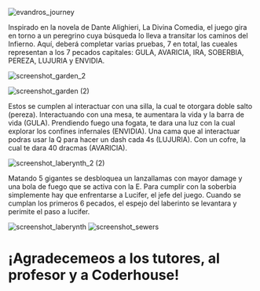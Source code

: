 ![evandros_journey](https://user-images.githubusercontent.com/94655835/168483489-88dc542f-502e-4c22-83c2-b95c6a272543.png)





Inspirado en la novela de Dante Alighieri, La Divina Comedia, el juego gira en torno a un peregrino cuya búsqueda lo lleva a transitar los caminos del Infierno. Aquí, deberá completar varias pruebas, 7 en total, las cueales representan a los 7 pecados capitales: GULA, AVARICIA, IRA, SOBERBIA, PEREZA, LUJURIA y ENVIDIA. 


![screenshot_garden_2](https://user-images.githubusercontent.com/94655835/168485925-e1bbdc41-e8a8-4ccd-8809-e0bcac3472a3.png)

![screenshot_garden (2)](https://user-images.githubusercontent.com/94655835/168486095-095e0fb4-0373-4455-be8d-d7ab7dadb433.png)




Estos se cumplen al interactuar con una silla, la cual te otorgara doble salto (pereza). Interactuando con una mesa, te aumentara la vida y la barra de vida (GULA). Prendiendo fuego una fogata, te dara una luz con la cual explorar los confines infernales (ENVIDIA). Una cama que al interactuar podras usar la Q para hacer un dash cada 4s (LUJURIA). Con un cofre, la cual te dara 40 dracmas (AVARICIA). 




![screenshot_laberynth_2 (2)](https://user-images.githubusercontent.com/94655835/168485974-b78b95d7-1850-4988-bc85-5554311b6e99.png)


Matando 5 gigantes se desbloquea un lanzallamas con mayor damage y una bola de fuego que se activa con la E. Para cumplir con la soberbia simplemente hay que enfrentarse a Lucifer, el jefe del juego. Cuando se cumplan los primeros 6 pecados, el espejo del laberinto se levantara y perimite el paso a lucifer.


![screenshot_laberynth](https://user-images.githubusercontent.com/94655835/168485959-8cd08f2f-cf48-4fc6-9e71-81923b0f2b09.png)
![screenshot_sewers](https://user-images.githubusercontent.com/94655835/168485964-c7af411c-77a6-4acf-ac2a-1cb2834eecc8.png)


# ¡Agradecemeos a los tutores, al profesor y a Coderhouse!
